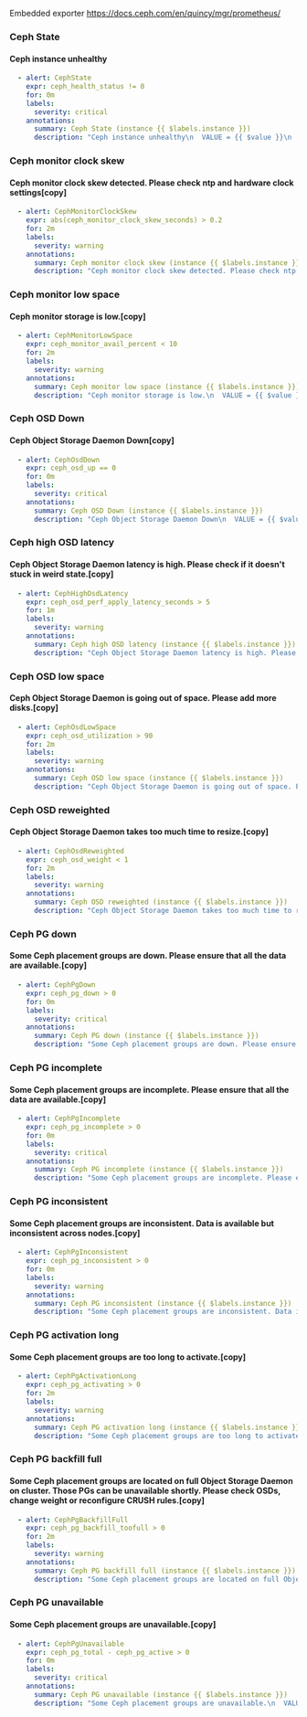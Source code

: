 Embedded exporter https://docs.ceph.com/en/quincy/mgr/prometheus/

### Ceph State
#### Ceph instance unhealthy
```yaml
  - alert: CephState
    expr: ceph_health_status != 0
    for: 0m
    labels:
      severity: critical
    annotations:
      summary: Ceph State (instance {{ $labels.instance }})
      description: "Ceph instance unhealthy\n  VALUE = {{ $value }}\n  LABELS = {{ $labels }}"
```

### Ceph monitor clock skew
#### Ceph monitor clock skew detected. Please check ntp and hardware clock settings[copy]
```yaml
  - alert: CephMonitorClockSkew
    expr: abs(ceph_monitor_clock_skew_seconds) > 0.2
    for: 2m
    labels:
      severity: warning
    annotations:
      summary: Ceph monitor clock skew (instance {{ $labels.instance }})
      description: "Ceph monitor clock skew detected. Please check ntp and hardware clock settings\n  VALUE = {{ $value }}\n  LABELS = {{ $labels }}"
```
### Ceph monitor low space
#### Ceph monitor storage is low.[copy]
```yaml
  - alert: CephMonitorLowSpace
    expr: ceph_monitor_avail_percent < 10
    for: 2m
    labels:
      severity: warning
    annotations:
      summary: Ceph monitor low space (instance {{ $labels.instance }})
      description: "Ceph monitor storage is low.\n  VALUE = {{ $value }}\n  LABELS = {{ $labels }}"
```
### Ceph OSD Down
#### Ceph Object Storage Daemon Down[copy]
```yaml
  - alert: CephOsdDown
    expr: ceph_osd_up == 0
    for: 0m
    labels:
      severity: critical
    annotations:
      summary: Ceph OSD Down (instance {{ $labels.instance }})
      description: "Ceph Object Storage Daemon Down\n  VALUE = {{ $value }}\n  LABELS = {{ $labels }}"
```
### Ceph high OSD latency
#### Ceph Object Storage Daemon latency is high. Please check if it doesn't stuck in weird state.[copy]
```yaml
  - alert: CephHighOsdLatency
    expr: ceph_osd_perf_apply_latency_seconds > 5
    for: 1m
    labels:
      severity: warning
    annotations:
      summary: Ceph high OSD latency (instance {{ $labels.instance }})
      description: "Ceph Object Storage Daemon latency is high. Please check if it doesn't stuck in weird state.\n  VALUE = {{ $value }}\n  LABELS = {{ $labels }}"
```
### Ceph OSD low space
#### Ceph Object Storage Daemon is going out of space. Please add more disks.[copy]
```yaml
  - alert: CephOsdLowSpace
    expr: ceph_osd_utilization > 90
    for: 2m
    labels:
      severity: warning
    annotations:
      summary: Ceph OSD low space (instance {{ $labels.instance }})
      description: "Ceph Object Storage Daemon is going out of space. Please add more disks.\n  VALUE = {{ $value }}\n  LABELS = {{ $labels }}"
```
### Ceph OSD reweighted
#### Ceph Object Storage Daemon takes too much time to resize.[copy]
```yaml
  - alert: CephOsdReweighted
    expr: ceph_osd_weight < 1
    for: 2m
    labels:
      severity: warning
    annotations:
      summary: Ceph OSD reweighted (instance {{ $labels.instance }})
      description: "Ceph Object Storage Daemon takes too much time to resize.\n  VALUE = {{ $value }}\n  LABELS = {{ $labels }}"
```
### Ceph PG down
#### Some Ceph placement groups are down. Please ensure that all the data are available.[copy]
```yaml
  - alert: CephPgDown
    expr: ceph_pg_down > 0
    for: 0m
    labels:
      severity: critical
    annotations:
      summary: Ceph PG down (instance {{ $labels.instance }})
      description: "Some Ceph placement groups are down. Please ensure that all the data are available.\n  VALUE = {{ $value }}\n  LABELS = {{ $labels }}"
```
### Ceph PG incomplete
#### Some Ceph placement groups are incomplete. Please ensure that all the data are available.[copy]
```yaml
  - alert: CephPgIncomplete
    expr: ceph_pg_incomplete > 0
    for: 0m
    labels:
      severity: critical
    annotations:
      summary: Ceph PG incomplete (instance {{ $labels.instance }})
      description: "Some Ceph placement groups are incomplete. Please ensure that all the data are available.\n  VALUE = {{ $value }}\n  LABELS = {{ $labels }}"
```
### Ceph PG inconsistent
#### Some Ceph placement groups are inconsistent. Data is available but inconsistent across nodes.[copy]
```yaml
  - alert: CephPgInconsistent
    expr: ceph_pg_inconsistent > 0
    for: 0m
    labels:
      severity: warning
    annotations:
      summary: Ceph PG inconsistent (instance {{ $labels.instance }})
      description: "Some Ceph placement groups are inconsistent. Data is available but inconsistent across nodes.\n  VALUE = {{ $value }}\n  LABELS = {{ $labels }}"
```
### Ceph PG activation long
#### Some Ceph placement groups are too long to activate.[copy]
```yaml
  - alert: CephPgActivationLong
    expr: ceph_pg_activating > 0
    for: 2m
    labels:
      severity: warning
    annotations:
      summary: Ceph PG activation long (instance {{ $labels.instance }})
      description: "Some Ceph placement groups are too long to activate.\n  VALUE = {{ $value }}\n  LABELS = {{ $labels }}"
```
### Ceph PG backfill full
#### Some Ceph placement groups are located on full Object Storage Daemon on cluster. Those PGs can be unavailable shortly. Please check OSDs, change weight or reconfigure CRUSH rules.[copy]
```yaml
  - alert: CephPgBackfillFull
    expr: ceph_pg_backfill_toofull > 0
    for: 2m
    labels:
      severity: warning
    annotations:
      summary: Ceph PG backfill full (instance {{ $labels.instance }})
      description: "Some Ceph placement groups are located on full Object Storage Daemon on cluster. Those PGs can be unavailable shortly. Please check OSDs, change weight or reconfigure CRUSH rules.\n  VALUE = {{ $value }}\n  LABELS = {{ $labels }}"
```
### Ceph PG unavailable
#### Some Ceph placement groups are unavailable.[copy]
```yaml
  - alert: CephPgUnavailable
    expr: ceph_pg_total - ceph_pg_active > 0
    for: 0m
    labels:
      severity: critical
    annotations:
      summary: Ceph PG unavailable (instance {{ $labels.instance }})
      description: "Some Ceph placement groups are unavailable.\n  VALUE = {{ $value }}\n  LABELS = {{ $labels }}"
```
